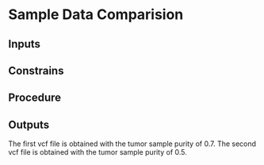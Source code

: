 # Sample Data Comparision

## Inputs

## Constrains

## Procedure

## Outputs


The first vcf file is obtained with the tumor sample purity of 0.7.
The second vcf file is obtained with the tumor sample purity of 0.5.
